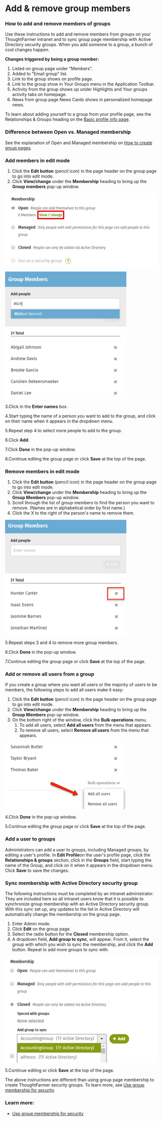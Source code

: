 # Add & remove group members



### How to add and remove members of groups

Use these instructions to add and remove members from groups on your ThoughtFarmer intranet and to sync group page membership with Active Directory security groups. When you add someone to a group, a bunch of cool changes happen.  
  
**Changes triggered by being a group member:**

1. Listed on group page under "Members".
2. Added to "Email group" list.
3. Link to the group shows on profile page.
4. Link to the group show in Your Groups menu in the Application Toolbar.
5. Activity from the group shows up under Highlights and Your groups activity tabs on homepage.
6. News from group page News Cards shows in personalized homepage news.

To learn about adding yourself to a group from your profile page, see the Relationships & Groups heading on the [Basic profile info page](../../profile-pages/basic-profile-info.md).

### Difference between Open vs. Managed membership

See the explanation of Open and Managed membership on [How to create group pages](create-group-pages.md).

### Add members in edit mode

1. Click the **Edit button** \(pencil icon\) in the page header on the group page to go into edit mode.
2. Click **View/change** under the **Membership** heading to bring up the **Group members** pop-up window.

![](../../../.gitbook/assets/1%20%2855%29.jpg)

![](../../../.gitbook/assets/2%20%2827%29.png)



3.Click in the **Enter names** box.

4.Start typing the name of a person you want to add to the group, and click on their name when it appears in the dropdown menu.

5.Repeat step 4 to select more people to add to the group.

6.Click **Add**.

7.Click **Done** in the pop-up window.

8.Continue editing the group page or click **Save** at the top of the page.

### Remove members in edit mode

1. Click the **Edit button** \(pencil icon\) in the page header on the group page to go into edit mode.
2. Click **View/change** under the **Membership** heading to bring up the **Group Members** pop-up window.
3. Scroll through the list of group members to find the person you want to remove. \(Names are in alphabetical order by first name.\)
4. Click the X to the right of the person's name to remove them.

![](../../../.gitbook/assets/3%20%2869%29.png)



5.Repeat steps 3 and 4 to remove more group members.

6.Click **Done** in the pop-up window.

7.Continue editing the group page or click **Save** at the top of the page.



### Add or remove all users from a group

If you create a group where you want all users or the majority of users to be members, the following steps to add all users make it easy:

1. Click the **Edit button** \(pencil icon\) in the page header on the group page to go into edit mode.
2. Click **View/change** under the **Membership** heading to bring up the **Group Members** pop-up window.
3. On the bottom right of the window, click the **Bulk operations** menu.
   1. To add all users, select **Add all users** from the menu that appears.
   2. To remove all users, select **Remove all users** from the menu that appears.

![](../../../.gitbook/assets/4%20%2826%29.png)



4.Click **Done** in the pop-up window.

5.Continue editing the group page or click **Save** at the top of the page.



### Add a user to groups

Administrators can add a user to groups, including Managed groups, by editing a user's profile. In **Edit Profile**on the user's profile page, click the **Relationships & groups** section, click in the **Groups** field, start typing the name of the Group, and click on it when it appears in the dropdown menu. Click **Save** to save the changes.

### Sync membership with Active Directory security group <a id="sync"></a>

The following instructions must be completed by an intranet administrator. They are included here so all intranet users know that it is possible to synchronize group membership with an Active Directory security group. With this sync set up, any updates to the list in Active Directory will automatically change the membership on the group page.

1. Enter Admin mode.
2. Click **Edit** on the group page.
3. Select the radio button for the **Closed** membership option.
4. A dropdown field, **Add group to sync**, will appear. From it, select the group with which you wish to sync the membership, and click the **Add** button. Repeat to add more groups to sync with.

![](../../../.gitbook/assets/5%20%2826%29.jpg)



5.Continue editing or click **Save** at the top of the page.

The above instructions are different than using group page membership to create ThoughtFarmer security groups. To learn more, see [Use group membership for security](../../security-settings-and-permissions/use-group-membership-for-security.md).

### Learn more:

* [Use group membership for security](../../security-settings-and-permissions/use-group-membership-for-security.md)

